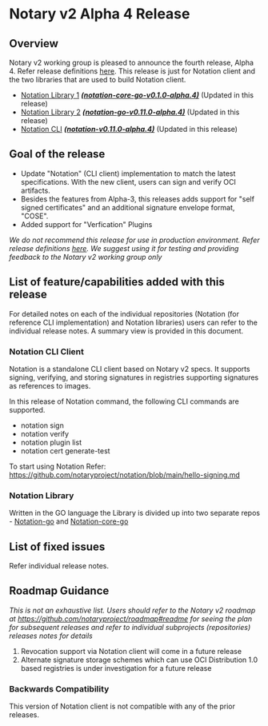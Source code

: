 # Notary v2 Alpha 4 Release

## Overview
Notary v2 working group is pleased to announce the fourth release, Alpha 4. Refer release definitions [here](https://github.com/notaryproject/notation/blob/main/RELEASE_MANAGEMENT.md). This release is just for Notation client and the two libraries that are used to build Notation client. 

- [Notation Library 1](https://github.com/notaryproject/notation-core-go) ***[(notation-core-go-v0.1.0-alpha.4)](https://github.com/notaryproject/notation-core-go/releases/tag/v0.1.0-alpha.4)***   (Updated in this release)
- [Notation Library 2](https://github.com/notaryproject/notation-go) ***[(notation-go-v0.11.0-alpha.4)](https://github.com/notaryproject/notation-go/releases/tag/v0.11.0-alpha.4)***   (Updated in this release)
- [Notation CLI](https://github.com/notaryproject/notation)   ***([notation-v0.11.0-alpha.4)](https://github.com/notaryproject/notation/releases/tag/v0.11.0-alpha.4)***   (Updated in this release) 
## Goal of the release
- Update "Notation" (CLI client) implementation to match the latest specifications. With the new client, users can sign and verify OCI artifacts.
 - Besides the features from Alpha-3, this releases adds support for "self signed certificates" and an additional signature envelope format, "COSE".
 - Added support for "Verfication" Plugins

*We do not recommend this release for use in production environment. Refer release definitions [here](https://github.com/notaryproject/notation/blob/main/RELEASE_MANAGEMENT.md). We suggest using it for testing and providing feedback to the Notary v2 working group only*

## List of feature/capabilities added with this release
For detailed notes on each of the individual repositories (Notation (for reference CLI implementation) and Notation libraries) users can refer to the individual release notes. A summary view is provided in this document.

### Notation CLI Client
Notation is a standalone CLI client based on Notary v2 specs. It supports signing, verifying, and storing signatures in registries supporting signatures as references to images. 

In this release of Notation command, the following CLI commands are supported.
- notation sign  
- notation verify
- notation plugin list
- notation cert generate-test

To start using Notation Refer: https://github.com/notaryproject/notation/blob/main/hello-signing.md

### Notation Library 
Written in the GO language the Library is divided up into two separate repos - [Notation-go](https://github.com/notaryproject/notation-go) and [Notation-core-go](https://github.com/notaryproject/notation-core-go)

## List of fixed issues
Refer individual release notes.

## Roadmap Guidance
*This is not an exhaustive list. Users should refer to the Notary v2 roadmap at https://github.com/notaryproject/roadmap#readme for seeing the plan for subsequent releases and refer to individual subprojects (repositories) releases notes for details*

1. Revocation support via Notation client will come in a future release
2. Alternate signature storage schemes which can use OCI Distribution 1.0 based registries is under investigation for a future release

### Backwards Compatibility
This version of Notation client is not compatible with any of the prior releases.
